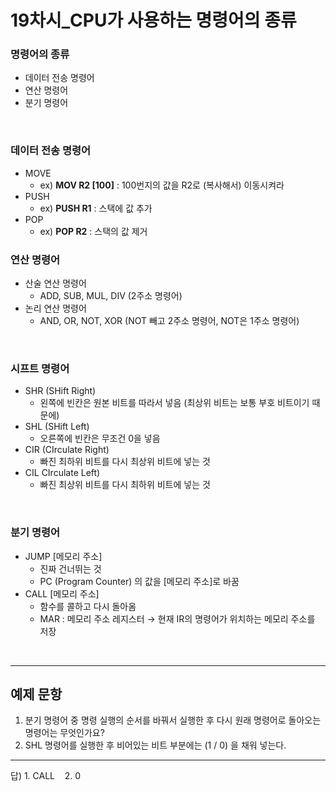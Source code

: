 <!-- @format -->

# **19차시\_CPU가 사용하는 명령어의 종류**

### 명령어의 종류

- 데이터 전송 명령어
- 연산 명령어
- 분기 명령어

</br>

### 데이터 전송 명령어

- MOVE
  - ex) **MOV R2 [100]** : 100번지의 값을 R2로 (복사해서) 이동시켜라
- PUSH
  - ex) **PUSH R1** : 스택에 값 추가
- POP
  - ex) **POP R2** : 스택의 값 제거

### 연산 명령어

- 산술 연산 명령어
  - ADD, SUB, MUL, DIV (2주소 명령어)
- 논리 연산 명령어
  - AND, OR, NOT, XOR (NOT 빼고 2주소 명령어, NOT은 1주소 명령어)

</br>

### 시프트 명령어

- SHR (SHift Right)
  - 왼쪽에 빈칸은 원본 비트를 따라서 넣음 (최상위 비트는 보통 부호 비트이기 때문에)
- SHL (SHift Left)
  - 오른쪽에 빈칸은 무조건 0을 넣음
- CIR (CIrculate Right)
  - 빠진 최하위 비트를 다시 최상위 비트에 넣는 것
- CIL CIrculate Left)
  - 빠진 최상위 비트를 다시 최하위 비트에 넣는 것

</br>

### 분기 명령어

- JUMP [메모리 주소]
  - 진짜 건너뛰는 것
  - PC (Program Counter) 의 값을 [메모리 주소]로 바꿈
- CALL [메모리 주소]
  - 함수를 콜하고 다시 돌아옴
  - MAR : 메모리 주소 레지스터 → 현재 IR의 명령어가 위치하는 메모리 주소를 저장

</br>

---

## 예제 문항

1. 분기 명령어 중 명령 실행의 순서를 바꿔서 실행한 후 다시 원래 명령어로 돌아오는 명령어는 무엇인가요?
2. SHL 명령어를 실행한 후 비어있는 비트 부분에는 (1 / 0) 을 채워 넣는다.

---

답) 1. CALL &nbsp;&nbsp; 2. 0
